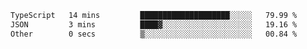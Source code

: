 <!--START_SECTION:waka-->

```txt
TypeScript   14 mins         ████████████████████░░░░░   79.99 %
JSON         3 mins          ████▓░░░░░░░░░░░░░░░░░░░░   19.16 %
Other        0 secs          ▒░░░░░░░░░░░░░░░░░░░░░░░░   00.84 %
```

<!--END_SECTION:waka-->